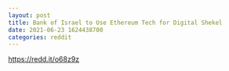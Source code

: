 ```yaml
--- 
layout: post 
title: Bank of Israel to Use Ethereum Tech for Digital Shekel 
date: 2021-06-23 1624438700 
categories: reddit 
--- 
```

https://redd.it/o68z9z